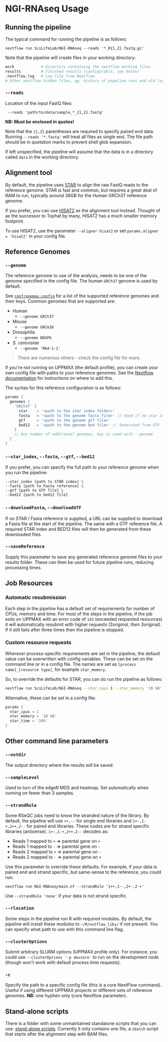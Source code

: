 # NGI-RNAseq Usage

## Running the pipeline
The typical command for running the pipeline is as follows:
```
nextflow run SciLifeLab/NGI-RNAseq --reads '*_R{1,2}.fastq.gz'
```

Note that the pipeline will create files in your working directory:
```bash
work            # Directory containing the nextflow working files
results         # Finished results (configurable, see below)
.nextflow_log   # Log file from Nextflow
# Other nextflow hidden files, eg. history of pipeline runs and old logs.
```

### `--reads`
Location of the input FastQ files:
```
 --reads 'path/to/data/sample_*_{1,2}.fastq'
```

**NB: Must be enclosed in quotes!**

Note that the `{1,2}` parentheses are required to specify paired end data. Running `--reads '*.fastq'` will treat
all files as single end. The file path should be in quotation marks to prevent shell glob expansion.

If left unspecified, the pipeline will assume that the data is in a directory called `data` in the working directory.

## Alignment tool
By default, the pipeline uses [STAR](https://github.com/alexdobin/STAR) to align the raw FastQ reads
to the reference genome. STAR is fast and common, but requires a great deal of RAM to run, typically
around 38GB for the Human GRCh37 reference genome.

If you prefer, you can use [HISAT2](https://ccb.jhu.edu/software/hisat2/index.shtml) as the
alignment tool instead. Thought of as the successor to Tophat by many, HISAT2 has a much smaller
memory footprint.

To use HISAT2, use the parameter `--aligner hisat2` or set `params.aligner = 'hisat2'` in your config file.

## Reference Genomes

### `--genome`
The reference genome to use of the analysis, needs to be one of the genome specified in the config file.
The human `GRCh37` genome is used by default.

See [`conf/uppmax.config`](conf/uppmax.config) for a list of the supported reference genomes
and their keys. Common genomes that are supported are:

* Human
  * `--genome GRCh37`
* Mouse
  * `--genome GRCm38`
* Drosophila
  * `--genome BDGP6`
* _S. cerevisiae_
  * `--genome 'R64-1-1'`

> There are numerous others - check the config file for more.

If you're not running on UPPMAX (the default profile), you can create your own config
file with paths to your reference genomes.
See the [Nextflow documentation](https://www.nextflow.io/docs/latest/config.html)
for instructions on where to add this.

The syntax for this reference configuration is as follows:
```groovy
params {
  genomes {
    'GRCh37' {
      star    = '<path to the star index folder>'
      fasta   = '<path to the genome fasta file>' // Used if no star index given
      gtf     = '<path to the genome gtf file>'
      bed12   = '<path to the genome bed file>' // Generated from GTF if not given
    }
    // Any number of additional genomes, key is used with --genome
  }
}
```

### `--star_index`, `--fasta`, `--gtf`, `--bed12`
If you prefer, you can specify the full path to your reference genome when you run the pipeline:
```
--star_index [path to STAR index] \
--fasta [path to Fasta reference] \
--gtf [path to GTF file] \
--bed12 [path to bed12 file]
```

### `--downloadFasta`, `--downloadGTF`
If no STAR / Fasta reference is supplied, a URL can be supplied to download a Fasta file
at the start of the pipeline. The same with a GTF reference file. A required STAR index
and BED12 files will then be generated from these downloaded files.

### `--saveReference`
Supply this parameter to save any generated reference genome files to your results folder.
These can then be used for future pipeline runs, reducing processing times.

## Job Resources
### Automatic resubmission
Each step in the pipeline has a default set of requirements for number of CPUs,
memory and time. For most of the steps in the pipeline, if the job exits
on UPPMAX with an error code of `143` (exceeded requested resources) it will
automatically resubmit with higher requests (2*original, then 3*original).
If it still fails after three times then the pipeline is stopped.

### Custom resource requests
Wherever process-specific requirements are set in the pipeline, the default
value can be overwritten with config variables. These can be set on the command
line or in a config file. The names are set as `[process name]_[resource type]`,
for example `star_memory`.

So, to override the defaults for STAR, you can do run the pipeline as follows:
```bash
nextflow run SciLifeLab/NGI-RNAseq --star_cpus 1 --star_memory '10 GB' --star_time '24h'
```

Alternative, these can be set in a config file:
```groovy
params {
  star_cpus = 1
  star_memory = '10 GB'
  star_time = '24h'
}
```

## Other command line parameters
### `--outdir`
The output directory where the results will be saved.

### `--sampleLevel`
Used to turn of the edgeR MDS and heatmap. Set automatically when running on fewer than 3 samples.

### `--strandRule`
Some RSeQC jobs need to know the stranded nature of the library. By default, the pipeline will use
`++,--` for single end libraries and `1+-,1-+,2++,2--` for paired end libraries. These codes are for
strand specific libraries (antisense). `1+-,1-+,2++,2--` decodes as:

*  Reads 1 mapped to `+` => parental gene on `+`
*  Reads 1 mapped to `-` => parental gene on `-`
*  Reads 2 mapped to `+` => parental gene on `-`
*  Reads 2 mapped to `-` => parental gene on `+`

Use this parameter to override these defaults. For example, if your data is paired end and strand specific,
but same-sense to the reference, you could run:
```
nextflow run NGI-RNAseq/main.nf --strandRule '1++,1--,2+-,2-+'
```
Use `--strandRule 'none'` if your data is not strand specific.

### `--rlocation`
Some steps in the pipeline run R with required modules. By default, the pipeline will install
these modules to `~/R/nxtflow_libs/` if not present. You can specify what path to use with this
command line flag.

### `--clusterOptions`
Submit arbitrary SLURM options (UPPMAX profile only). For instance, you could use `--clusterOptions '-p devcore'`
to run on the development node (though won't work with default process time requests).

### `-c`
Specify the path to a specific config file (this is a core NextFlow command). Useful if using different UPPMAX
projects or different sets of reference genomes. **NB:** one hyphen only (core Nextflow parameter).

## Stand-alone scripts
There is a folder with some unmaintained standalone scripts that you can use:
[stand-alone scripts](https://github.com/SciLifeLab/NGI-RNAseq/blob/master/stand-alone-scripts).
Currently it only contains one file, a `sbatch` script that starts after the alignment step with BAM files.
